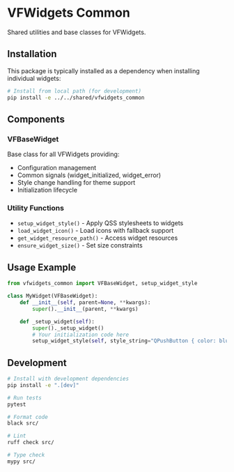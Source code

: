 # VFWidgets Common

Shared utilities and base classes for VFWidgets.

## Installation

This package is typically installed as a dependency when installing individual widgets:

```bash
# Install from local path (for development)
pip install -e ../../shared/vfwidgets_common
```

## Components

### VFBaseWidget

Base class for all VFWidgets providing:
- Configuration management
- Common signals (widget_initialized, widget_error)
- Style change handling for theme support
- Initialization lifecycle

### Utility Functions

- `setup_widget_style()` - Apply QSS stylesheets to widgets
- `load_widget_icon()` - Load icons with fallback support
- `get_widget_resource_path()` - Access widget resources
- `ensure_widget_size()` - Set size constraints

## Usage Example

```python
from vfwidgets_common import VFBaseWidget, setup_widget_style

class MyWidget(VFBaseWidget):
    def __init__(self, parent=None, **kwargs):
        super().__init__(parent, **kwargs)

    def _setup_widget(self):
        super()._setup_widget()
        # Your initialization code here
        setup_widget_style(self, style_string="QPushButton { color: blue; }")
```

## Development

```bash
# Install with development dependencies
pip install -e ".[dev]"

# Run tests
pytest

# Format code
black src/

# Lint
ruff check src/

# Type check
mypy src/
```